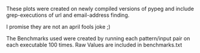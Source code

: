 These plots were created on newly compiled versions of pypeg and include grep-executions of url and email-address finding.

I promise they are not an april fools joke ;)

The Benchmarks used were created by running each pattern/input pair on each executable 100 times. Raw Values are included in benchmarks.txt
